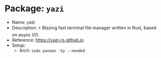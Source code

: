 # Package: `yazi`

- Name: yazi
- Description: ⚡️ Blazing fast terminal file manager written in Rust, based on async I/O.
- Reference: https://yazi-rs.github.io
- Setup:
  - Arch: `sudo pacman -Sy --needed `

